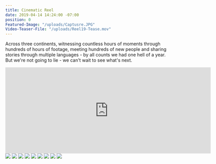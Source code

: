 ```yaml
---
title: Cinematic Reel
date: 2019-04-14 14:24:00 -07:00
position: 0
Featured-Image: "/uploads/Captusre.JPG"
Video-Teaser-File: "/uploads/Reel19-Tease.mov"
---
```


Across three continents, witnessing countless hours of moments through hundreds of hours of footage, meeting hundreds of new people and sharing stories through multiple languages - by all counts we had one hell of a year. But we're not going to lie - we can't wait to see what's next.

<iframe src="https://player.vimeo.com/video/329743816" width="640" height="268" frameborder="0" allow="autoplay; fullscreen" allowfullscreen></iframe>

<div class="gallery" data-columns="3">
<img src="/uploads/FactoryTown_CinematicReel1001.png" />
<img src="/uploads/FactoryTown_CinematicReel1002.png" />
<img src="/uploads/FactoryTown_CinematicReel1004.png" />
<img src="/uploads/FactoryTown_CinematicReel1006.png" />
<img src="/uploads/FactoryTown_CinematicReel1007.png" />
<img src="/uploads/FactoryTown_CinematicReel1008.png" />
<img src="/uploads/FactoryTown_CinematicReel1009.png" />
<img src="/uploads/FactoryTown_CinematicReel1011.png" />
<img src="/uploads/FactoryTown_CinematicReel1012.png" />
</div>








